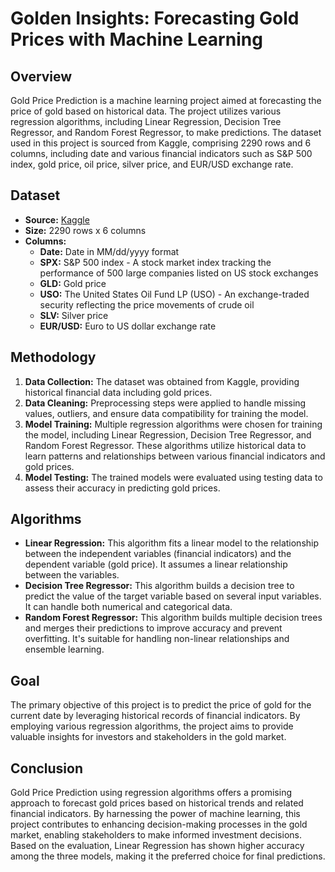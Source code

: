 # Golden Insights: Forecasting Gold Prices with Machine Learning

## Overview
Gold Price Prediction is a machine learning project aimed at forecasting the price of gold based on historical data. The project utilizes various regression algorithms, including Linear Regression, Decision Tree Regressor, and Random Forest Regressor, to make predictions. The dataset used in this project is sourced from Kaggle, comprising 2290 rows and 6 columns, including date and various financial indicators such as S&P 500 index, gold price, oil price, silver price, and EUR/USD exchange rate.

## Dataset
- **Source:** [Kaggle](https://www.kaggle.com/datasets/altruistdelhite04/gold-price-data/data)
- **Size:** 2290 rows x 6 columns
- **Columns:**
  - **Date:** Date in MM/dd/yyyy format
  - **SPX:** S&P 500 index - A stock market index tracking the performance of 500 large companies listed on US stock exchanges
  - **GLD:** Gold price
  - **USO:** The United States Oil Fund LP (USO) - An exchange-traded security reflecting the price movements of crude oil
  - **SLV:** Silver price
  - **EUR/USD:** Euro to US dollar exchange rate

## Methodology
1. **Data Collection:** The dataset was obtained from Kaggle, providing historical financial data including gold prices.
2. **Data Cleaning:** Preprocessing steps were applied to handle missing values, outliers, and ensure data compatibility for training the model.
3. **Model Training:** Multiple regression algorithms were chosen for training the model, including Linear Regression, Decision Tree Regressor, and Random Forest Regressor. These algorithms utilize historical data to learn patterns and relationships between various financial indicators and gold prices.
4. **Model Testing:** The trained models were evaluated using testing data to assess their accuracy in predicting gold prices.

## Algorithms
- **Linear Regression:** This algorithm fits a linear model to the relationship between the independent variables (financial indicators) and the dependent variable (gold price). It assumes a linear relationship between the variables.
- **Decision Tree Regressor:** This algorithm builds a decision tree to predict the value of the target variable based on several input variables. It can handle both numerical and categorical data.
- **Random Forest Regressor:** This algorithm builds multiple decision trees and merges their predictions to improve accuracy and prevent overfitting. It's suitable for handling non-linear relationships and ensemble learning.

## Goal
The primary objective of this project is to predict the price of gold for the current date by leveraging historical records of financial indicators. By employing various regression algorithms, the project aims to provide valuable insights for investors and stakeholders in the gold market.

## Conclusion
Gold Price Prediction using regression algorithms offers a promising approach to forecast gold prices based on historical trends and related financial indicators. By harnessing the power of machine learning, this project contributes to enhancing decision-making processes in the gold market, enabling stakeholders to make informed investment decisions. Based on the evaluation, Linear Regression has shown higher accuracy among the three models, making it the preferred choice for final predictions.
